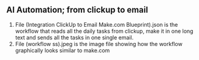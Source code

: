 ## AI Automation; from clickup to email
1. File (Integration ClickUp to Email Make.com Blueprint).json is the workflow that reads all the daily tasks from clickup, make it in one long text and sends all the tasks in one single email.
2. File (workflow ss).jpeg is the image file showing how the workflow graphically looks similar to make.com

